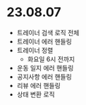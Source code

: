 # 23.08.07
- 트레이너 검색 로직 전체
- 트레이너 에러 핸들링
- 트레이너 정렬
  - 화요일 6시 전까지
- 운동 일지 에러 핸들링
- 공지사항 에러 핸들링
- 리뷰 에러 핸들링
- 상태 변환 로직